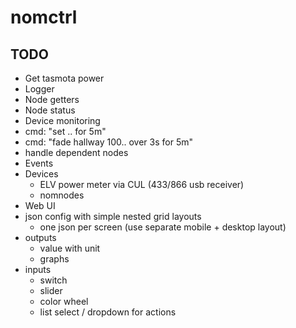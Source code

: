 # nomctrl

## TODO
- Get tasmota power
- Logger
- Node getters
- Node status
- Device monitoring
- cmd: "set .. for 5m"
- cmd: "fade hallway 100.. over 3s for 5m"
- handle dependent nodes
- Events
- Devices
  - ELV power meter via CUL (433/866 usb receiver)
  - nomnodes
- Web UI
 - json config with simple nested grid layouts
   - one json per screen (use separate mobile + desktop layout)
 - outputs
   - value with unit
   - graphs
 - inputs
   - switch
   - slider
   - color wheel
   - list select / dropdown for actions
